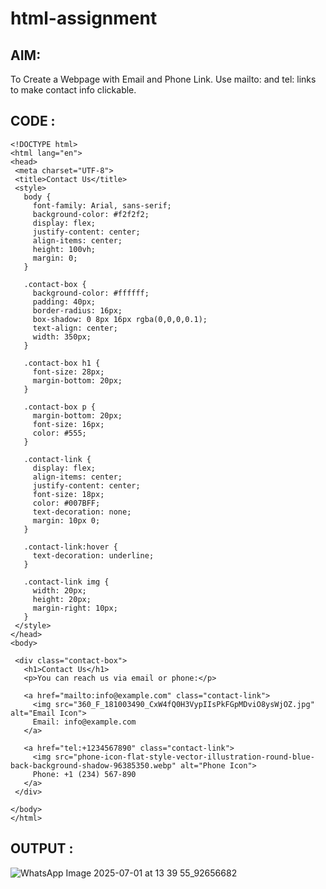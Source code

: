 # html-assignment
## AIM:
 To Create a Webpage with Email and Phone Link. Use mailto: and tel: links to make contact info clickable.
 ## CODE :
 ```
<!DOCTYPE html>
<html lang="en">
<head>
  <meta charset="UTF-8">
  <title>Contact Us</title>
  <style>
    body {
      font-family: Arial, sans-serif;
      background-color: #f2f2f2;
      display: flex;
      justify-content: center;
      align-items: center;
      height: 100vh;
      margin: 0;
    }

    .contact-box {
      background-color: #ffffff;
      padding: 40px;
      border-radius: 16px;
      box-shadow: 0 8px 16px rgba(0,0,0,0.1);
      text-align: center;
      width: 350px;
    }

    .contact-box h1 {
      font-size: 28px;
      margin-bottom: 20px;
    }

    .contact-box p {
      margin-bottom: 20px;
      font-size: 16px;
      color: #555;
    }

    .contact-link {
      display: flex;
      align-items: center;
      justify-content: center;
      font-size: 18px;
      color: #007BFF;
      text-decoration: none;
      margin: 10px 0;
    }

    .contact-link:hover {
      text-decoration: underline;
    }

    .contact-link img {
      width: 20px;
      height: 20px;
      margin-right: 10px;
    }
  </style>
</head>
<body>

  <div class="contact-box">
    <h1>Contact Us</h1>
    <p>You can reach us via email or phone:</p>

    <a href="mailto:info@example.com" class="contact-link">
      <img src="360_F_181003490_CxW4fQ0H3VypIIsPkFGpMDviO8ysWjOZ.jpg" alt="Email Icon">
      Email: info@example.com
    </a>

    <a href="tel:+1234567890" class="contact-link">
      <img src="phone-icon-flat-style-vector-illustration-round-blue-back-background-shadow-96385350.webp" alt="Phone Icon">
      Phone: +1 (234) 567-890
    </a>
  </div>

</body>
</html>
```
## OUTPUT :
![WhatsApp Image 2025-07-01 at 13 39 55_92656682](https://github.com/user-attachments/assets/292678a6-8d71-436c-90a4-637201e6dfc3)

 
